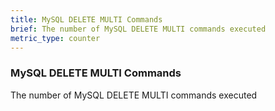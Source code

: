 ```yaml
---
title: MySQL DELETE MULTI Commands
brief: The number of MySQL DELETE MULTI commands executed
metric_type: counter
---
```

### MySQL DELETE MULTI Commands

The number of MySQL DELETE MULTI commands executed
